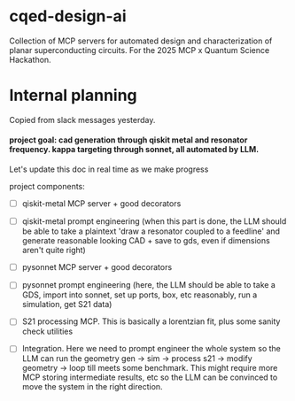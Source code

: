 # cqed-design-ai
Collection of MCP servers for automated design and characterization of planar superconducting circuits. For the 2025 MCP x Quantum Science Hackathon.

# Internal planning

Copied from slack messages yesterday.

#### project goal: cad generation through qiskit metal and resonator frequency. kappa targeting through sonnet, all automated by LLM.

Let's update this doc in real time as we make progress

project components:
- [ ] qiskit-metal MCP server + good decorators

- [ ] qiskit-metal prompt engineering (when this part is done, the LLM should be able to take a plaintext 'draw a resonator coupled to a feedline' and generate reasonable looking CAD + save to gds, even if dimensions aren't quite right)

- [ ] pysonnet MCP server + good decorators

- [ ] pysonnet prompt engineering (here, the LLM should be able to take a GDS, import into sonnet, set up ports, box, etc reasonably, run a simulation, get S21 data)

- [ ] S21 processing MCP. This is basically a lorentzian fit, plus some sanity check utilities

- [ ] Integration. Here we need to prompt engineer the whole system so the LLM can run the geometry gen -> sim -> process s21 -> modify geometry -> loop till meets some benchmark. This might require more MCP storing intermediate results, etc so the LLM can be convinced to move the system in the right direction.
